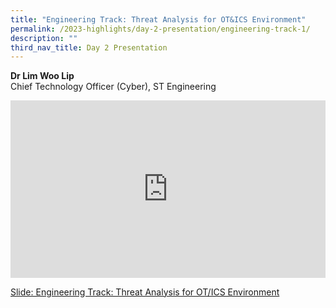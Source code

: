 ```yaml
---
title: "Engineering Track: Threat Analysis for OT&ICS Environment"
permalink: /2023-highlights/day-2-presentation/engineering-track-1/
description: ""
third_nav_title: Day 2 Presentation
---
```

<b>Dr Lim Woo Lip</b><br> Chief Technology Officer (Cyber), ST Engineering

<div class="video-container">
<iframe width="853" height="315" src="https://www.youtube.com/embed/2-4ekhGjAGY?si=gLr1sAI2FMgspFne" frameborder="0" allow="accelerometer; autoplay; encrypted-media; gyroscope; picture-in-picture" allowfullscreen=""></iframe></div>


[Slide: Engineering Track: Threat Analysis for OT/ICS Environment](/files/otcep%202023%20material/09%20threat%20analysis%20for%20ot&amp;ics%20environment.pdf)



<style type="text/css"> 
	    .video-container {
      position: relative;
      padding-bottom: 56.25%; /* 16:9 */
      height: 0;
    }
    .video-container iframe {
      position: absolute;
      top: 0;
      left: 0;
      width: 100%;
      height: 100%;
    }
	</style>